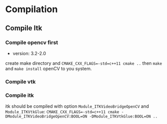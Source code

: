 # Compilation

## Compile Itk

### Compile opencv first

* version: 3.2-2.0

create make directory and `CMAKE_CXX_FLAGS=-std=c++11 cmake ..` then `make` and `make install` openCV to you system.

### Compile vtk

### Compile itk

itk should be compiled with option `Module_ITKVideoBridgeOpenCV` and `Module_ITKVtkGlue`:
`CMAKE_CXX_FLAGS=-std=c++11 cmake -DModule_ITKVideoBridgeOpenCV:BOOL=ON -DModule_ITKVtkGlue:BOOL=ON ..
`